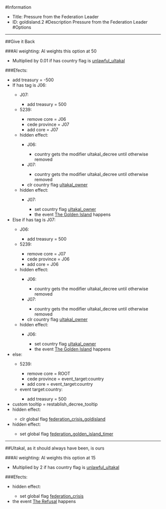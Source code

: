 #Information
 - Title: Pressure from the Federation Leader
 - ID: goldisland.2
#Description
Pressure from the Federation Leader
#Options

___
##Give it Back

###AI weighting:
AI weights this option at 50
 - Multiplied by 0.01 if has country flag is [unlawful_ultakal](../flags/unlawful_ultakal.md)


###Efects:<ul><li>add treasury = -500</li><li>If has tag is J06:</li><ul><li>J07:</li><ul><li>add treasury = 500</li></ul><li>5239:</li><ul><li>remove core = J06</li><li>cede province = J07</li><li>add core = J07</li></ul><li>hidden effect:</li><ul><li>J06:</li><ul><li>country gets the modifier ultakal_decree until otherwise removed</li></ul><li>J07:</li><ul><li>country gets the modifier ultakal_decree until otherwise removed</li></ul><li>clr country flag [ultakal_owner](../flags/ultakal_owner.md)</li></ul><li>hidden effect:</li><ul><li>J07:</li><ul><li>set country flag [ultakal_owner](../flags/ultakal_owner.md)</li><li>the event [The Golden Island](../events/the_golden_island.md) happens</li></ul></ul></ul><li>Else if has tag is J07:</li><ul><li>J06:</li><ul><li>add treasury = 500</li></ul><li>5239:</li><ul><li>remove core = J07</li><li>cede province = J06</li><li>add core = J06</li></ul><li>hidden effect:</li><ul><li>J06:</li><ul><li>country gets the modifier ultakal_decree until otherwise removed</li></ul><li>J07:</li><ul><li>country gets the modifier ultakal_decree until otherwise removed</li></ul><li>clr country flag [ultakal_owner](../flags/ultakal_owner.md)</li></ul><li>hidden effect:</li><ul><li>J06:</li><ul><li>set country flag [ultakal_owner](../flags/ultakal_owner.md)</li><li>the event [The Golden Island](../events/the_golden_island.md) happens</li></ul></ul></ul><li>else:</li><ul><li>5239:</li><ul><li>remove core = ROOT</li><li>cede province = event_target:country</li><li>add core = event_target:country</li></ul><li>event target:country:</li><ul><li>add treasury = 500</li></ul></ul><li>custom tooltip = restablish_decree_tooltip</li><li>hidden effect:</li><ul><li>clr global flag [federation_crisis_goldisland](../flags/federation_crisis_goldisland.md)</li></ul><li>hidden effect:</li><ul><li>set global flag [federation_golden_island_timer](../flags/federation_golden_island_timer.md)</li></ul></ul>

___
##Ultakal, as it should always have been, is ours

###AI weighting:
AI weights this option at 15
 - Multiplied by 2 if has country flag is [unlawful_ultakal](../flags/unlawful_ultakal.md)


###Efects:<ul><li>hidden effect:</li><ul><li>set global flag [federation_crisis](../flags/federation_crisis.md)</li></ul><li>the event [The Refusal](../events/the_refusal.md) happens</li></ul>
